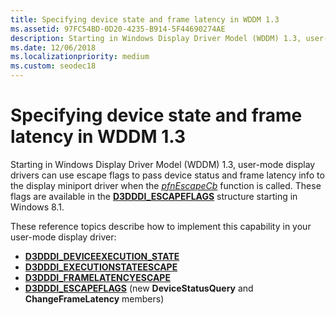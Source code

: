 ```yaml
---
title: Specifying device state and frame latency in WDDM 1.3
ms.assetid: 97FC54BD-0D20-4235-B914-5F44690274AE
description: Starting in Windows Display Driver Model (WDDM) 1.3, user-mode display drivers can use escape flags to pass device status and frame latency info to the display miniport driver.
ms.date: 12/06/2018
ms.localizationpriority: medium
ms.custom: seodec18
---
```


# Specifying device state and frame latency in WDDM 1.3


Starting in Windows Display Driver Model (WDDM) 1.3, user-mode display drivers can use escape flags to pass device status and frame latency info to the display miniport driver when the [*pfnEscapeCb*](https://docs.microsoft.com/windows-hardware/drivers/ddi/content/d3dumddi/nc-d3dumddi-pfnd3dddi_escapecb) function is called. These flags are available in the [**D3DDDI\_ESCAPEFLAGS**](https://docs.microsoft.com/windows-hardware/drivers/ddi/content/d3dukmdt/ns-d3dukmdt-_d3dddi_escapeflags) structure starting in Windows 8.1.

These reference topics describe how to implement this capability in your user-mode display driver:

-   [**D3DDDI\_DEVICEEXECUTION\_STATE**](https://docs.microsoft.com/windows-hardware/drivers/ddi/content/d3dumddi/ne-d3dumddi-_d3dddi_deviceexecution_state)
-   [**D3DDDI\_EXECUTIONSTATEESCAPE**](https://docs.microsoft.com/windows-hardware/drivers/ddi/content/d3dumddi/ns-d3dumddi-_d3dddi_executionstateescape)
-   [**D3DDDI\_FRAMELATENCYESCAPE**](https://docs.microsoft.com/windows-hardware/drivers/ddi/content/d3dumddi/ns-d3dumddi-_d3dddi_framelatencyescape)
-   [**D3DDDI\_ESCAPEFLAGS**](https://docs.microsoft.com/windows-hardware/drivers/ddi/content/d3dukmdt/ns-d3dukmdt-_d3dddi_escapeflags) (new **DeviceStatusQuery** and **ChangeFrameLatency** members)

 

 





